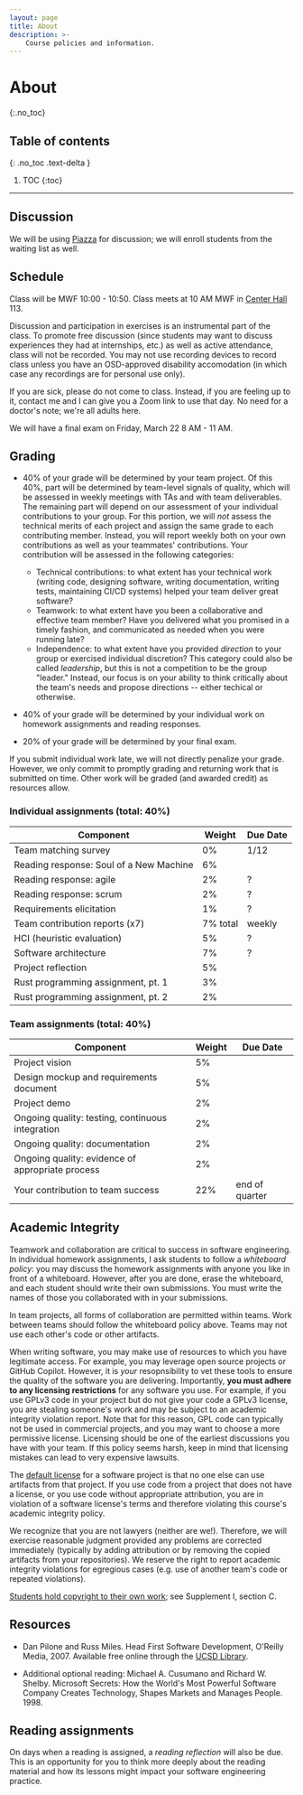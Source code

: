 ```yaml
---
layout: page
title: About
description: >-
    Course policies and information.
---
```


# About
{:.no_toc}

## Table of contents
{: .no_toc .text-delta }

1. TOC
{:toc}

---

## Discussion 

We will be using [Piazza](www.piazza.com) for discussion; we will enroll students from the waiting list as well.

## Schedule

Class will be MWF 10:00 - 10:50. Class meets at 10 AM MWF in [Center Hall](https://map.concept3d.com/?id=1005#!m/163044) 113.

Discussion and participation in exercises is an instrumental part of the class. To promote free discussion (since students may want to discuss experiences they had at internships, etc.) as well as active attendance, class will not be recorded. You may not use recording devices to record class unless you have an OSD-approved disability accomodation (in which case any recordings are for personal use only).

If you are sick, please do not come to class. Instead, if you are feeling up to it, contact me and I can give you a Zoom link to use that day. No need for a doctor's note; we're all adults here.

We will have a final exam on Friday, March 22 8 AM - 11 AM.

## Grading

* 40% of your grade will be determined by your team project. Of this 40%, part will be determined by team-level signals of quality, which will be assessed in weekly meetings with TAs and with team deliverables. The remaining part will depend on our assessment of your individual contributions to your group. For this portion, we will *not* assess the technical merits of each project and assign the same grade to each contributing member. Instead, you will report weekly both on your own contributions as well as your teammates' contributions. Your contribution will be assessed in the following categories:
  * Technical contributions: to what extent has your technical work (writing code, designing software, writing documentation, writing tests, maintaining CI/CD systems) helped your team deliver great software?
  * Teamwork: to what extent have you been a collaborative and effective team member? Have you delivered what you promised in a timely fashion, and communicated as needed when you were running late?
  * Independence: to what extent have you provided *direction* to your group or exercised individual discretion? This category could also be called *leadership*, but this is not a competition to be the group "leader." Instead, our focus is on your ability to think critically about the team's needs and propose directions -- either techical or otherwise.

* 40% of your grade will be determined by your individual work on homework assignments and reading responses.

* 20% of your grade will be determined by your final exam.

If you submit individual work late, we will not directly penalize your grade. However, we only commit to promptly grading and returning work that is submitted on time. Other work will be graded (and awarded credit) as resources allow.

### Individual assignments (total: 40%)

| Component | Weight | Due Date |
|-----------|--------|----------|
| Team matching survey | 0% | 1/12 |
| Reading response: Soul of a New Machine | 6% | 
| Reading response: agile | 2% | ? |
| Reading response: scrum | 2% | ? |
| Requirements elicitation | 1% | ? |
| Team contribution reports  (x7)| 7% total | weekly |
| HCI (heuristic evaluation) | 5% | ? |
| Software architecture | 7% | ? |
| Project reflection | 5% | 
| Rust programming assignment, pt. 1 | 3% | 
| Rust programming assignment, pt. 2 | 2% | 



### Team assignments (total: 40%)

| Component | Weight | Due Date |
|-----------|--------|----------|
| Project vision | 5% | 
| Design mockup and requirements document | 5% |
| Project demo | 2% | 
| Ongoing quality: testing, continuous integration | 2% |
| Ongoing quality: documentation | 2% |
| Ongoing quality: evidence of appropriate process | 2% |
| Your contribution to team success | 22% | end of quarter |

## Academic Integrity

Teamwork and collaboration are critical to success in software engineering. In individual homework assignments, I ask students to follow a *whiteboard policy*: you may discuss the homework assignments with anyone you like in front of a whiteboard. However, after you are done, erase the whiteboard, and each student should write their own submissions. You must write the names of those you collaborated with in your submissions. 

In team projects, all forms of collaboration are permitted within teams. Work between teams should follow the whiteboard policy above. Teams may not use each other's code or other artifacts.

When writing software, you may make use of resources to which you have legitimate access. For example, you may leverage open source projects or GitHub Copilot. However, it is *your* resopnsibility to vet these tools to ensure the quality of the software you are delivering. Importantly, **you must adhere to any licensing restrictions** for any software you use. For example, if you use GPLv3 code in your project but do not give your code a GPLv3 license, you are stealing someone's work and may be subject to an academic integrity violation report. Note that for this reason, GPL code can typically not be used in commercial projects, and you may want to choose a more permissive license. Licensing should be one of the earliest discussions you have with your team. If this policy seems harsh, keep in mind that licensing mistakes can lead to very expensive lawsuits.

The [default license](https://docs.github.com/en/repositories/managing-your-repositorys-settings-and-features/customizing-your-repository/licensing-a-repository) for a software project is that no one else can use artifacts from that project. If you use code from a project that does not have a license, or you use code without appropriate attribution, you are in violation of a software license's terms and therefore violating this course's academic integrity policy. 

We recognize that you are not lawyers (neither are we!). Therefore, we will exercise reasonable judgment provided any problems are corrected immediately (typically by adding attribution or by removing the copied artifacts from your repositories). We reserve the right to report academic integrity violations for egregious cases (e.g. use of another team's code or repeated violations).

[Students hold copyright to their own work](https://adminrecords.ucsd.edu/ppm/docs/500-5.pdf); see Supplement I, section C.

## Resources

* Dan Pilone and Russ Miles. Head First Software Development, O'Reilly Media, 2007. Available free online through the [UCSD Library](https://library.ucsd.edu).

* Additional optional reading: Michael A. Cusumano and Richard W. Shelby. Microsoft Secrets: How the World's Most Powerful Software Company Creates Technology, Shapes Markets and Manages People. 1998.


## Reading assignments

On days when a reading is assigned, a *reading reflection* will also be due. This is an opportunity for you to think more deeply about the reading material and how its lessons might impact your software engineering practice.